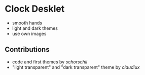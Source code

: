 # Clock Desklet
- smooth hands
- light and dark themes
- use own images

## Contributions
- code and first themes by _schorschii_
- "light transparent" and "dark transparent" theme by _claudiux_
